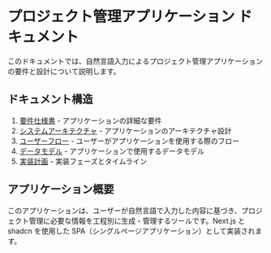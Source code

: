 # プロジェクト管理アプリケーション ドキュメント

このドキュメントでは、自然言語入力によるプロジェクト管理アプリケーションの要件と設計について説明します。

## ドキュメント構造

1. [要件仕様書](./requirements.md) - アプリケーションの詳細な要件
2. [システムアーキテクチャ](./system-architecture.md) - アプリケーションのアーキテクチャ設計
3. [ユーザーフロー](./user-flows.md) - ユーザーがアプリケーションを使用する際のフロー
4. [データモデル](./data-model.md) - アプリケーションで使用するデータモデル
5. [実装計画](./implementation-plan.md) - 実装フェーズとタイムライン

## アプリケーション概要

このアプリケーションは、ユーザーが自然言語で入力した内容に基づき、プロジェクト管理に必要な情報を工程別に生成・管理するツールです。Next.js と shadcn を使用した SPA（シングルページアプリケーション）として実装されます。